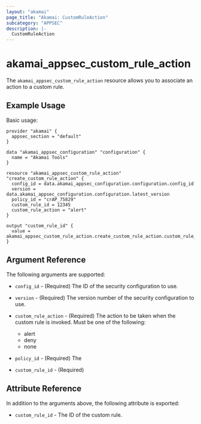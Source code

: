 ```yaml
---
layout: "akamai"
page_title: "Akamai: CustomRuleAction"
subcategory: "APPSEC"
description: |-
  CustomRuleAction
---
```


# akamai_appsec_custom_rule_action


The `akamai_appsec_custom_rule_action` resource allows you to associate an action to a custom rule.


## Example Usage

Basic usage:

```hcl
provider "akamai" {
  appsec_section = "default"
}

data "akamai_appsec_configuration" "configuration" {
  name = "Akamai Tools"
}

resource "akamai_appsec_custom_rule_action" "create_custom_rule_action" {
  config_id = data.akamai_appsec_configuration.configuration.config_id
  version = data.akamai_appsec_configuration.configuration.latest_version
  policy_id = "crAP_75829"
  custom_rule_id = 12345
  custom_rule_action = "alert"
}

output "custom_rule_id" {
  value = akamai_appsec_custom_rule_action.create_custom_rule_action.custom_rule_id
}

```

## Argument Reference

The following arguments are supported:

* `config_id` - (Required) The ID of the security configuration to use.

* `version` - (Required) The version number of the security configuration to use.

* `custom_rule_action` - (Required) The action to be taken when the custom rule is invoked. Must be one of the following:
  * alert
  * deny
  * none

* `policy_id` - (Required) The 

* `custom_rule_id` - (Required)

## Attribute Reference

In addition to the arguments above, the following attribute is exported:

* `custom_rule_id` - The ID of the custom rule.

